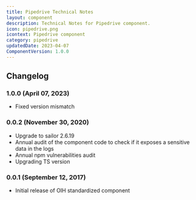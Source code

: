 ```yaml
---
title: Pipedrive Technical Notes
layout: component
description: Technical Notes for Pipedrive component.
icon: pipedrive.png
icontext: Pipedrive component
category: pipedrive
updatedDate: 2023-04-07
ComponentVersion: 1.0.0
---
```


## Changelog

### 1.0.0 (April 07, 2023)

* Fixed version mismatch

### 0.0.2 (November 30, 2020)

* Upgrade to sailor 2.6.19
* Annual audit of the component code to check if it exposes a sensitive data in the logs
* Annual npm vulnerabilities audit
* Upgrading TS version

### 0.0.1 (September 12, 2017)

* Initial release of OIH standardized component
